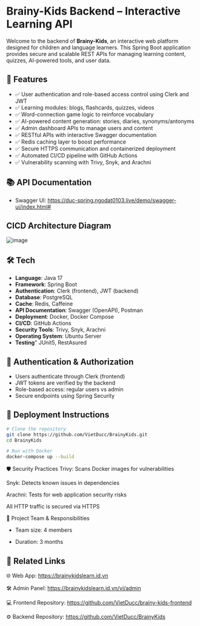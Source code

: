 # Brainy-Kids Backend – Interactive Learning API

Welcome to the backend of **Brainy-Kids**, an interactive web platform designed for children and language learners. This Spring Boot application provides secure and scalable REST APIs for managing learning content, quizzes, AI-powered tools, and user data.

## 🚀 Features

- ✅ User authentication and role-based access control using Clerk and JWT
- ✅ Learning modules: blogs, flashcards, quizzes, videos
- ✅ Word-connection game logic to reinforce vocabulary
- ✅ AI-powered content generation: stories, diaries, synonyms/antonyms
- ✅ Admin dashboard APIs to manage users and content
- ✅ RESTful APIs with interactive Swagger documentation
- ✅ Redis caching layer to boost performance
- ✅ Secure HTTPS communication and containerized deployment
- ✅ Automated CI/CD pipeline with GitHub Actions
- ✅ Vulnerability scanning with Trivy, Snyk, and Arachni

## 📚 API Documentation

- Swagger UI: https://duc-spring.ngodat0103.live/demo/swagger-ui/index.html#

## CICD Architecture Diagram
![image](https://github.com/user-attachments/assets/cabd97dc-9461-4743-9b1a-a34705bb57ea)

## 🛠️ Tech

- **Language**: Java 17
- **Framework**: Spring Boot
- **Authentication**: Clerk (frontend), JWT (backend)
- **Database**: PostgreSQL
- **Cache**: Redis, Caffeine
- **API Documentation**: Swagger (OpenAPI), Postman
- **Deployment**: Docker, Docker Compose
- **CI/CD**: GitHub Actions
- **Security Tools**: Trivy, Snyk, Arachni
- **Operating System**: Ubuntu Server
- **Testing**" JUnit5, RestAsured

## 🔐 Authentication & Authorization

- Users authenticate through Clerk (frontend)
- JWT tokens are verified by the backend
- Role-based access: regular users vs admin
- Secure endpoints using Spring Security

## 🚢 Deployment Instructions

```bash
# Clone the repository
git clone https://github.com/VietDucc/BrainyKids.git
cd BrainyKids

# Run with Docker
docker-compose up --build
 ```
🛡️ Security Practices
Trivy: Scans Docker images for vulnerabilities

Snyk: Detects known issues in dependencies

Arachni: Tests for web application security risks

All HTTP traffic is secured via HTTPS

👥 Project Team & Responsibilities
- Team size: 4 members

- Duration: 3 months

## 🔗 Related Links
🌐 Web App: https://brainykidslearn.id.vn

🛠️ Admin Panel: https://brainykidslearn.id.vn/vi/admin

💻 Frontend Repository: https://github.com/VietDucc/brainy-kids-frontend

⚙️ Backend Repository: https://github.com/VietDucc/BrainyKids

